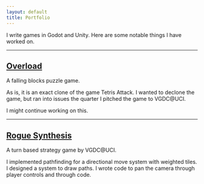 ```yaml
---
layout: default
title: Portfolio
---
```


I write games in Godot and Unity.
Here are some notable things I have worked on.

<hr>

## [Overload](https://artlessavian.itch.io/overload-super-unfinished)
A falling blocks puzzle game.

As is, it is an exact clone of the game Tetris Attack.
I wanted to declone the game, but ran into issues
the quarter I pitched the game to VGDC@UCI.

I might continue working on this.

<hr>

## [Rogue Synthesis](https://johantan.itch.io/rogue-synthesis)
A turn based strategy game by VGDC@UCI.

I implemented pathfinding for a directional move system with weighted tiles.
I designed a system to draw paths.
I wrote code to pan the camera through player controls and through code.